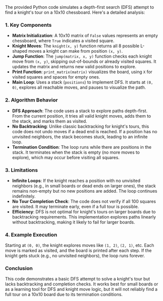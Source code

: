
<answer>
The provided Python code simulates a depth-first search (DFS) attempt to find a knight's tour on a 10x10 chessboard. Here's a detailed analysis:


### **1. Key Components**
- **Matrix Initialization**: A 10x10 matrix of `False` values represents an empty chessboard, where `True` indicates a visited square.
- **Knight Moves**: The `knight(x, y)` function returns all 8 possible L-shaped moves a knight can make from position `(x, y)`.
- **Jump Function**: The `jump(matrix, x, y)` function checks each knight move from `(x, y)`, skipping out-of-bounds or already visited squares. It updates the matrix and returns new valid positions to explore.
- **Print Function**: `print_matrix(matrix)` visualizes the board, using `X` for visited squares and spaces for empty ones.
- **Main Loop**: Uses a stack (`positions`) to implement DFS. It starts at `(0, 0)`, explores all reachable moves, and pauses to visualize the path.


### **2. Algorithm Behavior**
- **DFS Approach**: The code uses a stack to explore paths depth-first. From the current position, it tries all valid knight moves, adds them to the stack, and marks them as visited.
- **No Backtracking**: Unlike classic backtracking for knight's tours, this code does not undo moves if a dead end is reached. If a position has no unvisited neighbors, the stack becomes stuck, leading to an infinite loop.
- **Termination Condition**: The loop runs while there are positions in the stack. It terminates when the stack is empty (no more moves to explore), which may occur before visiting all squares.


### **3. Limitations**
- **Infinite Loops**: If the knight reaches a position with no unvisited neighbors (e.g., in small boards or dead ends on larger ones), the stack remains non-empty but no new positions are added. The loop continues indefinitely.
- **No Tour Completion Check**: The code does not verify if all 100 squares are visited. It may terminate early, even if a full tour is possible.
- **Efficiency**: DFS is not optimal for knight's tours on larger boards due to backtracking requirements. This implementation explores paths linearly without backtracking, making it likely to fail for larger boards.


### **4. Example Execution**
Starting at `(0, 0)`, the knight explores moves like `(1, 2)`, `(2, 1)`, etc. Each move is marked as visited, and the board is printed after each step. If the knight gets stuck (e.g., no unvisited neighbors), the loop runs forever.


### **Conclusion**
This code demonstrates a basic DFS attempt to solve a knight's tour but lacks backtracking and completion checks. It works best for small boards or as a learning tool for DFS and knight move logic, but it will not reliably find a full tour on a 10x10 board due to its termination conditions.
</answer>